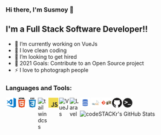 ### Hi there, I'm Susmoy 👋

## I'm a Full Stack Software Developer!!

- 🌱 I’m currently working on VueJs
- 🔭 I love clean coding
- 👯 I’m looking to get hired
- 🥅 2021 Goals: Contribute to an Open Source project
- ⚡ I love to photograph people

### Languages and Tools:

<img align="left" alt="Visual Studio Code" width="26px" src="https://raw.githubusercontent.com/github/explore/80688e429a7d4ef2fca1e82350fe8e3517d3494d/topics/visual-studio-code/visual-studio-code.png" hspace="1" />

<img align="left" alt="HTML5" width="26px" src="https://raw.githubusercontent.com/github/explore/80688e429a7d4ef2fca1e82350fe8e3517d3494d/topics/html/html.png" hspace="1" />

<img align="left" alt="CSS3" width="26px" src="https://raw.githubusercontent.com/github/explore/80688e429a7d4ef2fca1e82350fe8e3517d3494d/topics/css/css.png" hspace="1" />

<img align="left" alt="tailwindcss" width="26px" src="https://raw.githubusercontent.com/SusmoySenGupta/readme-contents/main/all-logo/tailwind-css-logo.svg" hspace="1" />

<img align="left" alt="JavaScript" width="26px" src="https://raw.githubusercontent.com/github/explore/80688e429a7d4ef2fca1e82350fe8e3517d3494d/topics/javascript/javascript.png" hspace="1" />

<img align="left" alt="VueJs" width="26px" src="https://raw.githubusercontent.com/SusmoySenGupta/readme-contents/main/all-logo/vuejs-logo.png" hspace="1" />

<img align="left" alt="Laravel" width="26px" src="https://raw.githubusercontent.com/SusmoySenGupta/readme-contents/main/all-logo/laravel-logo.png" hspace="1" />

<img align="left" alt="SQL" width="26px" src="https://raw.githubusercontent.com/github/explore/80688e429a7d4ef2fca1e82350fe8e3517d3494d/topics/sql/sql.png" hspace="1" />

<img align="left" alt="MySQL" width="26px" src="https://raw.githubusercontent.com/github/explore/80688e429a7d4ef2fca1e82350fe8e3517d3494d/topics/mysql/mysql.png" hspace="1" />

<img align="left" alt="Git" width="26px" src="https://raw.githubusercontent.com/github/explore/80688e429a7d4ef2fca1e82350fe8e3517d3494d/topics/git/git.png" hspace="1" />

<img align="left" alt="GitHub" width="26px" src="https://raw.githubusercontent.com/github/explore/78df643247d429f6cc873026c0622819ad797942/topics/github/github.png" hspace="1" />

<img align="left" alt="Terminal" width="26px" src="https://raw.githubusercontent.com/github/explore/80688e429a7d4ef2fca1e82350fe8e3517d3494d/topics/terminal/terminal.png" hspace="1" />

<br />
<br />


<img align="left" alt="codeSTACKr's GitHub Stats" src="https://github-readme-stats.codestackr.vercel.app/api?username=SusmoySenGupta&show_icons=true&bg_color=1a202c&icon_color=8B5CF6&title_color=DDD6FE&text_color=F9FAFB" />













<!-- [![Website](https://img.shields.io/website?label=codeSTACKr.com&style=for-the-badge&url=https%3A%2F%2Fcodestackr.com)](https://codestackr.com) -->
<!-- [![Twitter Follow](https://img.shields.io/twitter/follow/codeSTACKr?color=1DA1F2&logo=twitter&style=for-the-badge)](https://twitter.com/intent/follow?original_referer=https%3A%2F%2Fgithub.com%2FcodeSTACKr&screen_name=codeSTACKr) -->

<!-- ### Connect with me:

[<img align="left" alt="codeSTACKr.com" width="22px" src="https://raw.githubusercontent.com/iconic/open-iconic/master/svg/globe.svg" />][website]
[<img align="left" alt="codeSTACKr | YouTube" width="22px" src="https://cdn.jsdelivr.net/npm/simple-icons@v3/icons/youtube.svg" />][youtube]
[<img align="left" alt="codeSTACKr | Twitter" width="22px" src="https://cdn.jsdelivr.net/npm/simple-icons@v3/icons/twitter.svg" />][twitter]
[<img align="left" alt="codeSTACKr | LinkedIn" width="22px" src="https://cdn.jsdelivr.net/npm/simple-icons@v3/icons/linkedin.svg" />][linkedin]
[<img align="left" alt="codeSTACKr | Instagram" width="22px" src="https://cdn.jsdelivr.net/npm/simple-icons@v3/icons/instagram.svg" />][instagram] -->

<!-- [website]: #
[course]:#
[twitter]: #
[youtube]: #
[instagram]: #
[linkedin]: #
[webdevplaylist]: #
[jsplaylist]: #
[cssplaylist]: #
[reactplaylist]: #
[tailwindcss]: # -->
